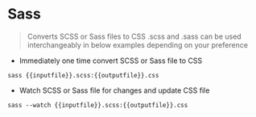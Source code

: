 # Sass

> Converts SCSS or Sass files to CSS
> .scss and .sass can be used interchangeably in below examples depending on your preference

- Immediately one time convert SCSS or Sass file to CSS

`sass {{inputfile}}.scss:{{outputfile}}.css`

- Watch SCSS or Sass file for changes and update CSS file

`sass --watch {{inputfile}}.scss:{{outputfile}}.css`
